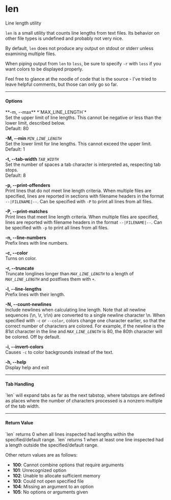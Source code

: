 # len
Line length utility

`len` is a small utility that counts line lengths from text files. Its behavior on other file types is undefined and probably not very nice.

By default, `len` does not produce any output on stdout or stderr unless examining multiple files.

When piping output from `len` to `less`, be sure to specify `-r` with `less` if you want colors to be displayed properly.

Feel free to glance at the noodle of code that is the source - I've tried to leave helpful comments, but those can only go so far.

<hr>
<h4>Options</h4>
**-m, --max** *`MAX_LINE_LENGTH`*<br>
Set the upper limit of line lengths. This cannot be negative or less than the lower limit, described below.<br>
Default: 80

**-M, --min** *`MIN_LINE_LENGTH`* <br>
Set the lower limit for line lengths. This cannot exceed the upper limit.<br>
Default: 1

**-t, --tab-width** *`TAB_WIDTH`*<br>
Set the number of spaces a tab character is interpreted as, respecting tab stops.<br>
Default: 8

**-p, --print-offenders**<br>
Print lines that do not meet line length criteria. When multiple files are specified, lines are reported in sections with filename headers in the format `--|FILENAME|--`. Can be specified with `-P` to print all lines from all files.

**-P, --print-matches**<br>
Print lines that meet line length criteria. When multiple files are specified, lines are reported with filename headers in the format `--|FILENAME|--`. Can be specified with `-p` to print all lines from all files.

**-n, --line-numbers**<br>
Prefix lines with line numbers.

**-c, --color**<br>
Turns on color.

**-r, --truncate**<br>
Truncate longlines longer than *`MAX_LINE_LENGTH`* to a length of *`MAX_LINE_LENGTH`* and postfixes them with `+`.

**-l, --line-lengths**<br>
Prefix lines with their length.

**-N, --count-newlines**<br>
Include newlines when calculating line length. Note that all newline sequences (\n, \r, \r\n) are converted to a single newline character \n. When specified with `-c` or `--color`, colors change one character earlier, so that the correct number of characters are colored. For example, if the newline is the 81st character in the line and *`MAX_LINE_LENGTH`* is 80, the 80th character will be colored. Off by default.

**-i, --invert-colors**<br>
Causes `-c` to color backgrounds instead of the text.

**-h, --help**<br>
Display help and exit

<hr>
<h4>Tab Handling</h4>
`len` will expand tabs as far as the next tabstop, where tabstops are defined as places where the number of characters processed is a nonzero multiple of the tab width.

<hr>
<h4>Return Value</h4>
`len` returns 0 when all lines inspected had lengths within the specified/default range.
`len` returns 1 when at least one line inspected had a length outside the specified/default range.

Other return values are as follows:
* **100**: Cannot combine options that require arguments
* **101**: Unrecognized option
* **102**: Unable to allocate sufficient memory
* **103**: Could not open specified file
* **104**: Missing an argument to an option
* **105**: No options or arguments given
